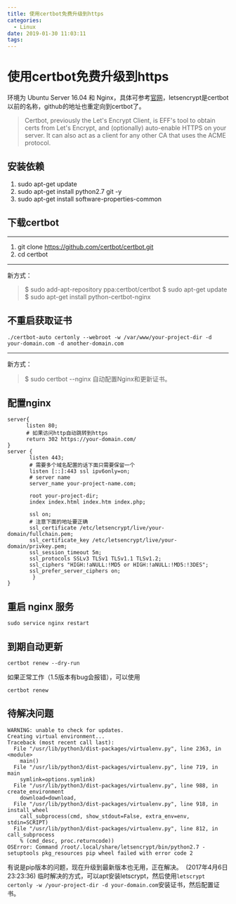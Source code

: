 ```yaml
---
title: 使用certbot免费升级到https
categories:
  - Linux
date: 2019-01-30 11:03:11
tags:
---
```


# 使用certbot免费升级到https 
环境为 Ubuntu Server 16.04 和 Nginx，具体可参考[官网](https://certbot.eff.org/)，letsencrypt是certbot以前的名称，github的地址也重定向到certbot了。  

>Certbot, previously the Let's Encrypt Client, is EFF's tool to obtain certs from Let's Encrypt, and (optionally) auto-enable HTTPS on your server. It can also act as a client for any other CA that uses the ACME protocol.

## 安装依赖
1. sudo apt-get update 
2. sudo apt-get install python2.7 git -y
3. sudo apt-get install software-properties-common


## 下载certbot
---
1. git clone https://github.com/certbot/certbot.git
2. cd certbot  
---
新方式：
>$ sudo add-apt-repository ppa:certbot/certbot
$ sudo apt-get update
$ sudo apt-get install python-certbot-nginx 





## 不重启获取证书
`./certbot-auto certonly --webroot -w /var/www/your-project-dir -d your-domain.com -d another-domain.com`  

---
新方式：
>$ sudo certbot --nginx
自动配置Nginx和更新证书。

## 配置nginx
```
server{
      listen 80;
      # 如果访问http自动跳转到https
      return 302 https://your-domain.com/
}
server {
       listen 443;
       # 需要多个域名配置的话下面只需要保留一个
       listen [::]:443 ssl ipv6only=on;
       # server name
       server_name your-project-name.com;

       root your-project-dir;
       index index.html index.htm index.php;

       ssl on;
       # 注意下面的地址要正确
       ssl_certificate /etc/letsencrypt/live/your-domain/fullchain.pem;
       ssl_certificate_key /etc/letsencrypt/live/your-domain/privkey.pem;
       ssl_session_timeout 5m;
       ssl_protocols SSLv3 TLSv1 TLSv1.1 TLSv1.2;
       ssl_ciphers "HIGH:!aNULL:!MD5 or HIGH:!aNULL:!MD5:!3DES";
       ssl_prefer_server_ciphers on;
        }
}
```
## 重启 nginx 服务   
`sudo service nginx restart`

## 到期自动更新  
`certbot renew --dry-run`

如果正常工作（1.5版本有bug会报错），可以使用

`certbot renew`

## 待解决问题

```
WARNING: unable to check for updates.
Creating virtual environment...
Traceback (most recent call last):
  File "/usr/lib/python3/dist-packages/virtualenv.py", line 2363, in <module>
    main()
  File "/usr/lib/python3/dist-packages/virtualenv.py", line 719, in main
    symlink=options.symlink)
  File "/usr/lib/python3/dist-packages/virtualenv.py", line 988, in create_environment
    download=download,
  File "/usr/lib/python3/dist-packages/virtualenv.py", line 918, in install_wheel
    call_subprocess(cmd, show_stdout=False, extra_env=env, stdin=SCRIPT)
  File "/usr/lib/python3/dist-packages/virtualenv.py", line 812, in call_subprocess
    % (cmd_desc, proc.returncode))
OSError: Command /root/.local/share/letsencrypt/bin/python2.7 - setuptools pkg_resources pip wheel failed with error code 2
```
有说是pip版本的问题，现在升级到最新版本也无用，正在解决。  (2017年4月6日23:23:36)
临时解决的方式，可以apt安装letscrypt，然后使用`letscrypt certonly -w /your-project-dir -d your-domain.com`安装证书，然后配置证书。

